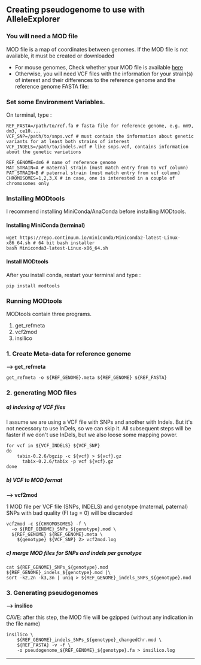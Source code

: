 ## Creating pseudogenome to use with AlleleExplorer

### You will need a MOD file

MOD file is a map of coordinates between genomes. If the MOD file is not available, it must be created or downloaded

* For mouse genomes, Check whether your MOD file is available [here](http://www.csbio.unc.edu/CCstatus/index.py?run=Pseudo "MOD files supplied by Huang et al.") 
* Otherwise, you will need VCF files with the information for your strain(s) of interest and their differences to the reference genome and the reference genome FASTA file:

### Set some Environment Variables.

On terminal, type :

```
REF_FASTA=/path/to/ref.fa # fasta file for reference genome, e.g. mm9, dm3, ce10....
VCF_SNP=/path/to/snps.vcf # must contain the information about genetic variants for at least both strains of interest
VCF_INDELS=/path/to/indels.vcf # like snps.vcf, contains information about the genetic variations

REF_GENOME=dm6 # name of reference genome
MAT_STRAIN=A # maternal strain (must match entry from to vcf column)
PAT_STRAIN=B # paternal strain (must match entry from vcf column)
CHROMOSOMES=1,2,3,X # in case, one is interested in a couple of chromosomes only
```

### Installing MODtools

I recommend installing MiniConda/AnaConda before installing MODtools.

#### Installing MiniConda (terminal)

```
wget https://repo.continuum.io/miniconda/Miniconda2-latest-Linux-x86_64.sh # 64 bit bash installer
bash Miniconda3-latest-Linux-x86_64.sh
```

#### Install MODtools

After you install conda, restart your terminal and type :

```
pip install modtools
```

### Running MODtools

MODtools contain three programs.

1. get_refmeta
2. vcf2mod
3. insilico


###  1. Create Meta-data for reference genome

**-->  get_refmeta**

```
get_refmeta -o ${REF_GENOME}.meta ${REF_GENOME} ${REF_FASTA}
```


### 2. generating MOD files

##### a) indexing of VCF files

I assume we are using a VCF file with SNPs and another with Indels. But it's not necessory to use InDels, so we can skip it. All subsequent steps will be faster if we don't use InDels, but we also loose some mapping power.

```
for vcf in ${VCF_INDELS} ${VCF_SNP}
do
    tabix-0.2.6/bgzip -c ${vcf} > ${vcf}.gz
	  tabix-0.2.6/tabix -p vcf ${vcf}.gz
done
```
##### b) VCF to MOD format

**--> vcf2mod**

1 MOD file per VCF file (SNPs, INDELS) and genotype (maternal, paternal)
SNPs with bad quality (FI tag = 0) will be discarded

```
vcf2mod -c ${CHROMOSOMES} -f \
  -o ${REF_GENOME}_SNPs_${genotype}.mod \
  ${REF_GENOME} ${REF_GENOME}.meta \
	${genotype} ${VCF_SNP} 2> vcf2mod.log
```

##### c) merge MOD files for SNPs and indels per genotype

```
cat ${REF_GENOME}_SNPs_${genotype}.mod ${REF_GENOME}_indels_${genotype}.mod |\
sort -k2,2n -k3,3n | uniq > ${REF_GENOME}_indels_SNPs_${genotype}.mod 
```

### 3. Generating pseudogenomes

**--> insilico**

CAVE: after this step, the MOD file will be gzipped (without any indication in the file name)

```
insilico \
	${REF_GENOME}_indels_SNPs_${genotype}_changedChr.mod \
	${REF_FASTA} -v -f \
	-o pseudogenome_${REF_GENOME}_${genotype}.fa > insilico.log 
```

---------------------------------------
